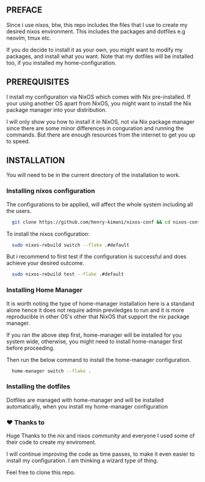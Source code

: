 ## PREFACE
Since i use nixos, btw, this repo includes the files that I use to create my desired nixos
environment. This includes the packages and dotfiles e.g neovim, tmux etc.

If you do decide to install it as your own, you might want to modify my packages,
and install what you want. Note that my dotfiles will be installed too, if you
installed my home-configuration.

## PREREQUISITES

I install my configuration via NixOS which comes with Nix pre-installed. If your
using another OS apart from NixOS, you might want to install the Nix package manager
into your distribution.

I will only show you how to install it in NixOS, not via Nix package manager since there
are some minor differences in conguration and running the commands. But there are
enough resources from the internet to get you up to speed.

## INSTALLATION

You will need to be in the current directory of the installation to work.

### Installing nixos configuration

The configurations to be applied, will affect the whole system including all the users.

```bash
  git clone https://github.com/henry-kimani/nixos-conf && cd nixos-conf
```

To install the nixos configuration:
```bash
  sudo nixos-rebuild switch --flake .#default
```

But i recommend to first test if the configuration is successful and does achieve your desired outcome.
```bash
  sudo nixos-rebuild test --flake .#default
```

### Installing Home Manager

It is worth noting the type of home-manager installation here is a standand alone hence it does not 
require admin previledges to run and it is more reproducible in other OS's other that NixOS that 
support the nix package manager.

If you ran the above step first, home-manager will be installed for you system wide, otherwise, you 
might need to install home-manager first before proceeding.

Then run the below command to install the home-manager configuration.

```bash
  home-manager switch --flake .
```

### Installing the dotfiles

Dotfiles are managed with home-manager and will be installed automatically, 
when you install my home-manager configuration

### :heart: Thanks to
Huge Thanks to the nix and nixos community and everyone I used some of their code to create my 
enviroment. 

I will continue improving the code as time passes, to make it even easier to 
install my configuration. I am thinking a wizard type of thing.

Feel free to clone this repo.

